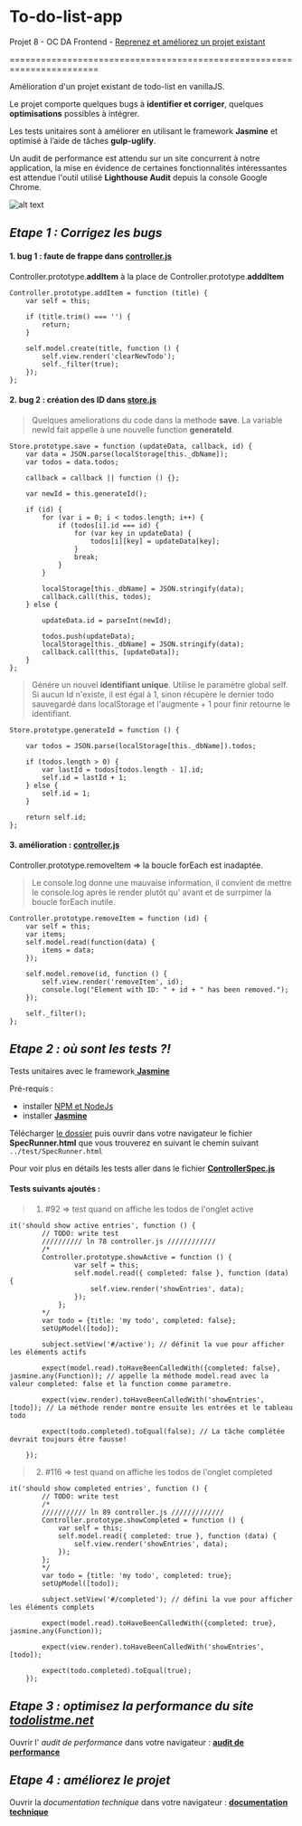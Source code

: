 # To-do-list-app

Projet 8 - OC DA Frontend - [Reprenez et améliorez un projet existant](https://openclassrooms.com/projects/reprenez-et-ameliorez-un-projet-existant)

=======================================================================

Amélioration d'un projet existant de todo-list en vanillaJS.

Le projet comporte quelques bugs à __identifier et corriger__, quelques __optimisations__ possibles à intégrer.

Les tests unitaires sont à améliorer en utilisant le framework __Jasmine__ et optimisé à l’aide de tâches __gulp-uglify__.

Un audit de performance est attendu sur un site concurrent à notre application, la mise en évidence de certaines fonctionnalités intéressantes est attendue l'outil utilisé __Lighthouse Audit__ depuis la console Google Chrome.

![alt text](https://github.com/mayroj/To-do-list-app/blob/master/documentation/ecran_todolist.png)


## _Etape 1 : Corrigez les bugs_

#### 1. bug 1 : faute de frappe dans [__controller.js__](./js/controller.js)

Controller.prototype.__addItem__ à la place de Controller.prototype.__adddItem__ 


	Controller.prototype.addItem = function (title) {
		var self = this;

		if (title.trim() === '') {
			return;
		}

		self.model.create(title, function () {
			self.view.render('clearNewTodo');
			self._filter(true);
		});
	};

#### 2. bug 2 : création des ID dans [__store.js__](./js/store.js)

> Quelques ameliorations du code dans la methode __save__. La variable newId fait appelle à une nouvelle function __generateId__.

	Store.prototype.save = function (updateData, callback, id) {
		var data = JSON.parse(localStorage[this._dbName]);
		var todos = data.todos;

		callback = callback || function () {};

	    var newId = this.generateId();        

		if (id) {
			for (var i = 0; i < todos.length; i++) {
				if (todos[i].id === id) {
					for (var key in updateData) {
						todos[i][key] = updateData[key];
					}
					break;
				}
			}

			localStorage[this._dbName] = JSON.stringify(data);
			callback.call(this, todos);
		} else {

			updateData.id = parseInt(newId);
    
			todos.push(updateData);
			localStorage[this._dbName] = JSON.stringify(data);
			callback.call(this, [updateData]);
		}
	};
    
> Génére un nouvel __identifiant unique__. Utilise le paramètre global self. Si aucun Id n'existe, il est égal à 1, sinon récupère le dernier todo sauvegardé dans localStorage et l'augmente + 1 pour finir retourne le identifiant.
    
    Store.prototype.generateId = function () {
    
        var todos = JSON.parse(localStorage[this._dbName]).todos;
        
        if (todos.length > 0) {
            var lastId = todos[todos.length - 1].id;
            self.id = lastId + 1;
        } else {
            self.id = 1;
        }      
        
        return self.id;
    };
    
#### 3. amélioration : [__controller.js__](./js/controller.js)

Controller.prototype.removeItem => la boucle forEach est inadaptée.

> Le console.log donne une mauvaise information, il convient de mettre le console.log après le render plutôt qu' avant et de surrpimer la boucle forEach inutile.

	Controller.prototype.removeItem = function (id) {
		var self = this;
		var items;
		self.model.read(function(data) {
			items = data;
		});

		self.model.remove(id, function () {
			self.view.render('removeItem', id);
			console.log("Element with ID: " + id + " has been removed.");
		});

		self._filter();
	};


## _Etape 2 : où sont les tests ?!_

Tests unitaires avec le framework[ __Jasmine__](https://github.com/jasmine/)

Pré-requis : 
* installer [NPM et NodeJs](https://www.npmjs.com/get-npm?utm_source=house&utm_medium=homepage&utm_campaign=free%20orgs&utm_term=Install%20npm)
* installer [ __Jasmine__](https://github.com/jasmine/jasmine/releases)

Télécharger [le dossier](https://github.com/mayroj/To-do-list-app) puis ouvrir dans votre navigateur le fichier __SpecRunner.html__ que vous trouverez en suivant le chemin suivant `../test/SpecRunner.html`

Pour voir plus en détails les tests aller dans le fichier [__ControllerSpec.js__](./test/ControllerSpec.js)

#### Tests suivants ajoutés :

> 1. #92 => test quand on affiche les todos de l'onglet active
    
    it('should show active entries', function () {
			// TODO: write test
			////////// ln 78 controller.js ////////////
            /*
			Controller.prototype.showActive = function () {
					var self = this;
					self.model.read({ completed: false }, function (data) {
						self.view.render('showEntries', data);
					});
				};
			*/
            var todo = {title: 'my todo', completed: false};
            setUpModel([todo]);
            
            subject.setView('#/active'); // définit la vue pour afficher les éléments actifs
            
            expect(model.read).toHaveBeenCalledWith({completed: false}, jasmine.any(Function)); // appelle la méthode model.read avec la valeur completed: false et la function comme parametre.
            
            expect(view.render).toHaveBeenCalledWith('showEntries', [todo]); // La méthode render montre ensuite les entrées et le tableau todo
            
            expect(todo.completed).toEqual(false); // La tâche complétée devrait toujours être fausse!
            
		});
	
> 2. #116 => test quand on affiche les todos de l'onglet completed
	
	it('should show completed entries', function () {
			// TODO: write test           
            /*
			/////////// ln 89 controller.js /////////////
			Controller.prototype.showCompleted = function () {
				var self = this;
				self.model.read({ completed: true }, function (data) {
					self.view.render('showEntries', data);
				});
			};
			*/
            var todo = {title: 'my todo', completed: true};
            setUpModel([todo]);
            
            subject.setView('#/completed'); // défini la vue pour afficher les éléments complets
            
            expect(model.read).toHaveBeenCalledWith({completed: true}, jasmine.any(Function));
            
            expect(view.render).toHaveBeenCalledWith('showEntries', [todo]);
            
            expect(todo.completed).toEqual(true);
		});


## _Etape 3 : optimisez la performance du site [todolistme.net](http://todolistme.net/)_

Ouvrir l' _audit de performance_ dans votre navigateur : [__audit de performance__](./documentation/todo-audit.md)


## _Etape 4 : améliorez le projet_

Ouvrir la _documentation technique_ dans votre navigateur : [__documentation technique__](./documentation/todo-documentation.md)


